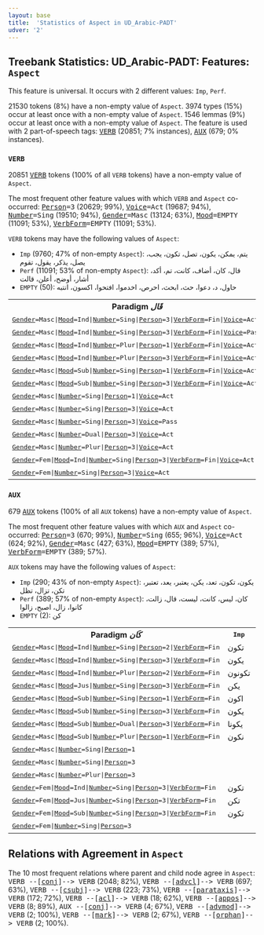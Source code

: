 ```yaml
---
layout: base
title:  'Statistics of Aspect in UD_Arabic-PADT'
udver: '2'
---
```


## Treebank Statistics: UD_Arabic-PADT: Features: `Aspect`

This feature is universal.
It occurs with 2 different values: `Imp`, `Perf`.

21530 tokens (8%) have a non-empty value of `Aspect`.
3974 types (15%) occur at least once with a non-empty value of `Aspect`.
1546 lemmas (9%) occur at least once with a non-empty value of `Aspect`.
The feature is used with 2 part-of-speech tags: <tt><a href="ar_padt-pos-VERB.html">VERB</a></tt> (20851; 7% instances), <tt><a href="ar_padt-pos-AUX.html">AUX</a></tt> (679; 0% instances).

### `VERB`

20851 <tt><a href="ar_padt-pos-VERB.html">VERB</a></tt> tokens (100% of all `VERB` tokens) have a non-empty value of `Aspect`.

The most frequent other feature values with which `VERB` and `Aspect` co-occurred: <tt><a href="ar_padt-feat-Person.html">Person</a></tt><tt>=3</tt> (20629; 99%), <tt><a href="ar_padt-feat-Voice.html">Voice</a></tt><tt>=Act</tt> (19687; 94%), <tt><a href="ar_padt-feat-Number.html">Number</a></tt><tt>=Sing</tt> (19510; 94%), <tt><a href="ar_padt-feat-Gender.html">Gender</a></tt><tt>=Masc</tt> (13124; 63%), <tt><a href="ar_padt-feat-Mood.html">Mood</a></tt><tt>=EMPTY</tt> (11091; 53%), <tt><a href="ar_padt-feat-VerbForm.html">VerbForm</a></tt><tt>=EMPTY</tt> (11091; 53%).

`VERB` tokens may have the following values of `Aspect`:

* `Imp` (9760; 47% of non-empty `Aspect`): يتم، يمكن، يكون، تصل، تكون، يجب، يصل، يذكر، يقول، تقوم
* `Perf` (11091; 53% of non-empty `Aspect`): قال، كان، أضاف، كانت، تم، أكد، أشار، أوضح، أعلن، قالت
* `EMPTY` (50): حاول، د، دعوا، حث، ابحث، احرص، اخدموا، افتحوا، اكسون، انتبه

<table>
  <tr><th>Paradigm <i>قَال</i></th><th><tt>Imp</tt></th><th><tt>Perf</tt></th></tr>
  <tr><td><tt><tt><a href="ar_padt-feat-Gender.html">Gender</a></tt><tt>=Masc</tt>|<tt><a href="ar_padt-feat-Mood.html">Mood</a></tt><tt>=Ind</tt>|<tt><a href="ar_padt-feat-Number.html">Number</a></tt><tt>=Sing</tt>|<tt><a href="ar_padt-feat-Person.html">Person</a></tt><tt>=3</tt>|<tt><a href="ar_padt-feat-VerbForm.html">VerbForm</a></tt><tt>=Fin</tt>|<tt><a href="ar_padt-feat-Voice.html">Voice</a></tt><tt>=Act</tt></tt></td><td>يقول</td><td></td></tr>
  <tr><td><tt><tt><a href="ar_padt-feat-Gender.html">Gender</a></tt><tt>=Masc</tt>|<tt><a href="ar_padt-feat-Mood.html">Mood</a></tt><tt>=Ind</tt>|<tt><a href="ar_padt-feat-Number.html">Number</a></tt><tt>=Sing</tt>|<tt><a href="ar_padt-feat-Person.html">Person</a></tt><tt>=3</tt>|<tt><a href="ar_padt-feat-VerbForm.html">VerbForm</a></tt><tt>=Fin</tt>|<tt><a href="ar_padt-feat-Voice.html">Voice</a></tt><tt>=Pass</tt></tt></td><td>يقال</td><td></td></tr>
  <tr><td><tt><tt><a href="ar_padt-feat-Gender.html">Gender</a></tt><tt>=Masc</tt>|<tt><a href="ar_padt-feat-Mood.html">Mood</a></tt><tt>=Ind</tt>|<tt><a href="ar_padt-feat-Number.html">Number</a></tt><tt>=Plur</tt>|<tt><a href="ar_padt-feat-Person.html">Person</a></tt><tt>=1</tt>|<tt><a href="ar_padt-feat-VerbForm.html">VerbForm</a></tt><tt>=Fin</tt>|<tt><a href="ar_padt-feat-Voice.html">Voice</a></tt><tt>=Act</tt></tt></td><td>نقول</td><td></td></tr>
  <tr><td><tt><tt><a href="ar_padt-feat-Gender.html">Gender</a></tt><tt>=Masc</tt>|<tt><a href="ar_padt-feat-Mood.html">Mood</a></tt><tt>=Ind</tt>|<tt><a href="ar_padt-feat-Number.html">Number</a></tt><tt>=Plur</tt>|<tt><a href="ar_padt-feat-Person.html">Person</a></tt><tt>=3</tt>|<tt><a href="ar_padt-feat-VerbForm.html">VerbForm</a></tt><tt>=Fin</tt>|<tt><a href="ar_padt-feat-Voice.html">Voice</a></tt><tt>=Act</tt></tt></td><td>يقولون</td><td></td></tr>
  <tr><td><tt><tt><a href="ar_padt-feat-Gender.html">Gender</a></tt><tt>=Masc</tt>|<tt><a href="ar_padt-feat-Mood.html">Mood</a></tt><tt>=Sub</tt>|<tt><a href="ar_padt-feat-Number.html">Number</a></tt><tt>=Sing</tt>|<tt><a href="ar_padt-feat-Person.html">Person</a></tt><tt>=1</tt>|<tt><a href="ar_padt-feat-VerbForm.html">VerbForm</a></tt><tt>=Fin</tt>|<tt><a href="ar_padt-feat-Voice.html">Voice</a></tt><tt>=Act</tt></tt></td><td>أقول</td><td></td></tr>
  <tr><td><tt><tt><a href="ar_padt-feat-Gender.html">Gender</a></tt><tt>=Masc</tt>|<tt><a href="ar_padt-feat-Mood.html">Mood</a></tt><tt>=Sub</tt>|<tt><a href="ar_padt-feat-Number.html">Number</a></tt><tt>=Sing</tt>|<tt><a href="ar_padt-feat-Person.html">Person</a></tt><tt>=3</tt>|<tt><a href="ar_padt-feat-VerbForm.html">VerbForm</a></tt><tt>=Fin</tt>|<tt><a href="ar_padt-feat-Voice.html">Voice</a></tt><tt>=Act</tt></tt></td><td>يقول</td><td></td></tr>
  <tr><td><tt><tt><a href="ar_padt-feat-Gender.html">Gender</a></tt><tt>=Masc</tt>|<tt><a href="ar_padt-feat-Number.html">Number</a></tt><tt>=Sing</tt>|<tt><a href="ar_padt-feat-Person.html">Person</a></tt><tt>=1</tt>|<tt><a href="ar_padt-feat-Voice.html">Voice</a></tt><tt>=Act</tt></tt></td><td></td><td>قلت</td></tr>
  <tr><td><tt><tt><a href="ar_padt-feat-Gender.html">Gender</a></tt><tt>=Masc</tt>|<tt><a href="ar_padt-feat-Number.html">Number</a></tt><tt>=Sing</tt>|<tt><a href="ar_padt-feat-Person.html">Person</a></tt><tt>=3</tt>|<tt><a href="ar_padt-feat-Voice.html">Voice</a></tt><tt>=Act</tt></tt></td><td></td><td>قال</td></tr>
  <tr><td><tt><tt><a href="ar_padt-feat-Gender.html">Gender</a></tt><tt>=Masc</tt>|<tt><a href="ar_padt-feat-Number.html">Number</a></tt><tt>=Sing</tt>|<tt><a href="ar_padt-feat-Person.html">Person</a></tt><tt>=3</tt>|<tt><a href="ar_padt-feat-Voice.html">Voice</a></tt><tt>=Pass</tt></tt></td><td></td><td>قيل</td></tr>
  <tr><td><tt><tt><a href="ar_padt-feat-Gender.html">Gender</a></tt><tt>=Masc</tt>|<tt><a href="ar_padt-feat-Number.html">Number</a></tt><tt>=Dual</tt>|<tt><a href="ar_padt-feat-Person.html">Person</a></tt><tt>=3</tt>|<tt><a href="ar_padt-feat-Voice.html">Voice</a></tt><tt>=Act</tt></tt></td><td></td><td>قالا</td></tr>
  <tr><td><tt><tt><a href="ar_padt-feat-Gender.html">Gender</a></tt><tt>=Masc</tt>|<tt><a href="ar_padt-feat-Number.html">Number</a></tt><tt>=Plur</tt>|<tt><a href="ar_padt-feat-Person.html">Person</a></tt><tt>=3</tt>|<tt><a href="ar_padt-feat-Voice.html">Voice</a></tt><tt>=Act</tt></tt></td><td></td><td>قالوا</td></tr>
  <tr><td><tt><tt><a href="ar_padt-feat-Gender.html">Gender</a></tt><tt>=Fem</tt>|<tt><a href="ar_padt-feat-Mood.html">Mood</a></tt><tt>=Ind</tt>|<tt><a href="ar_padt-feat-Number.html">Number</a></tt><tt>=Sing</tt>|<tt><a href="ar_padt-feat-Person.html">Person</a></tt><tt>=3</tt>|<tt><a href="ar_padt-feat-VerbForm.html">VerbForm</a></tt><tt>=Fin</tt>|<tt><a href="ar_padt-feat-Voice.html">Voice</a></tt><tt>=Act</tt></tt></td><td>تقول</td><td></td></tr>
  <tr><td><tt><tt><a href="ar_padt-feat-Gender.html">Gender</a></tt><tt>=Fem</tt>|<tt><a href="ar_padt-feat-Number.html">Number</a></tt><tt>=Sing</tt>|<tt><a href="ar_padt-feat-Person.html">Person</a></tt><tt>=3</tt>|<tt><a href="ar_padt-feat-Voice.html">Voice</a></tt><tt>=Act</tt></tt></td><td></td><td>قالت</td></tr>
</table>

### `AUX`

679 <tt><a href="ar_padt-pos-AUX.html">AUX</a></tt> tokens (100% of all `AUX` tokens) have a non-empty value of `Aspect`.

The most frequent other feature values with which `AUX` and `Aspect` co-occurred: <tt><a href="ar_padt-feat-Person.html">Person</a></tt><tt>=3</tt> (670; 99%), <tt><a href="ar_padt-feat-Number.html">Number</a></tt><tt>=Sing</tt> (655; 96%), <tt><a href="ar_padt-feat-Voice.html">Voice</a></tt><tt>=Act</tt> (624; 92%), <tt><a href="ar_padt-feat-Gender.html">Gender</a></tt><tt>=Masc</tt> (427; 63%), <tt><a href="ar_padt-feat-Mood.html">Mood</a></tt><tt>=EMPTY</tt> (389; 57%), <tt><a href="ar_padt-feat-VerbForm.html">VerbForm</a></tt><tt>=EMPTY</tt> (389; 57%).

`AUX` tokens may have the following values of `Aspect`:

* `Imp` (290; 43% of non-empty `Aspect`): يكون، تكون، تعد، يكن، يعتبر، يعد، تعتبر، تكن، تزال، تظل
* `Perf` (389; 57% of non-empty `Aspect`): كان، ليس، كانت، ليست، قال، زالت، كانوا، زال، اصبح، زالوا
* `EMPTY` (2): كن

<table>
  <tr><th>Paradigm <i>كَان</i></th><th><tt>Imp</tt></th><th><tt>Perf</tt></th></tr>
  <tr><td><tt><tt><a href="ar_padt-feat-Gender.html">Gender</a></tt><tt>=Masc</tt>|<tt><a href="ar_padt-feat-Mood.html">Mood</a></tt><tt>=Ind</tt>|<tt><a href="ar_padt-feat-Number.html">Number</a></tt><tt>=Sing</tt>|<tt><a href="ar_padt-feat-Person.html">Person</a></tt><tt>=2</tt>|<tt><a href="ar_padt-feat-VerbForm.html">VerbForm</a></tt><tt>=Fin</tt></tt></td><td>تكون</td><td></td></tr>
  <tr><td><tt><tt><a href="ar_padt-feat-Gender.html">Gender</a></tt><tt>=Masc</tt>|<tt><a href="ar_padt-feat-Mood.html">Mood</a></tt><tt>=Ind</tt>|<tt><a href="ar_padt-feat-Number.html">Number</a></tt><tt>=Sing</tt>|<tt><a href="ar_padt-feat-Person.html">Person</a></tt><tt>=3</tt>|<tt><a href="ar_padt-feat-VerbForm.html">VerbForm</a></tt><tt>=Fin</tt></tt></td><td>يكون</td><td></td></tr>
  <tr><td><tt><tt><a href="ar_padt-feat-Gender.html">Gender</a></tt><tt>=Masc</tt>|<tt><a href="ar_padt-feat-Mood.html">Mood</a></tt><tt>=Ind</tt>|<tt><a href="ar_padt-feat-Number.html">Number</a></tt><tt>=Plur</tt>|<tt><a href="ar_padt-feat-Person.html">Person</a></tt><tt>=2</tt>|<tt><a href="ar_padt-feat-VerbForm.html">VerbForm</a></tt><tt>=Fin</tt></tt></td><td>تكونون</td><td></td></tr>
  <tr><td><tt><tt><a href="ar_padt-feat-Gender.html">Gender</a></tt><tt>=Masc</tt>|<tt><a href="ar_padt-feat-Mood.html">Mood</a></tt><tt>=Jus</tt>|<tt><a href="ar_padt-feat-Number.html">Number</a></tt><tt>=Sing</tt>|<tt><a href="ar_padt-feat-Person.html">Person</a></tt><tt>=3</tt>|<tt><a href="ar_padt-feat-VerbForm.html">VerbForm</a></tt><tt>=Fin</tt></tt></td><td>يكن</td><td></td></tr>
  <tr><td><tt><tt><a href="ar_padt-feat-Gender.html">Gender</a></tt><tt>=Masc</tt>|<tt><a href="ar_padt-feat-Mood.html">Mood</a></tt><tt>=Sub</tt>|<tt><a href="ar_padt-feat-Number.html">Number</a></tt><tt>=Sing</tt>|<tt><a href="ar_padt-feat-Person.html">Person</a></tt><tt>=1</tt>|<tt><a href="ar_padt-feat-VerbForm.html">VerbForm</a></tt><tt>=Fin</tt></tt></td><td>اكون</td><td></td></tr>
  <tr><td><tt><tt><a href="ar_padt-feat-Gender.html">Gender</a></tt><tt>=Masc</tt>|<tt><a href="ar_padt-feat-Mood.html">Mood</a></tt><tt>=Sub</tt>|<tt><a href="ar_padt-feat-Number.html">Number</a></tt><tt>=Sing</tt>|<tt><a href="ar_padt-feat-Person.html">Person</a></tt><tt>=3</tt>|<tt><a href="ar_padt-feat-VerbForm.html">VerbForm</a></tt><tt>=Fin</tt></tt></td><td>يكون</td><td></td></tr>
  <tr><td><tt><tt><a href="ar_padt-feat-Gender.html">Gender</a></tt><tt>=Masc</tt>|<tt><a href="ar_padt-feat-Mood.html">Mood</a></tt><tt>=Sub</tt>|<tt><a href="ar_padt-feat-Number.html">Number</a></tt><tt>=Dual</tt>|<tt><a href="ar_padt-feat-Person.html">Person</a></tt><tt>=3</tt>|<tt><a href="ar_padt-feat-VerbForm.html">VerbForm</a></tt><tt>=Fin</tt></tt></td><td>يكونا</td><td></td></tr>
  <tr><td><tt><tt><a href="ar_padt-feat-Gender.html">Gender</a></tt><tt>=Masc</tt>|<tt><a href="ar_padt-feat-Mood.html">Mood</a></tt><tt>=Sub</tt>|<tt><a href="ar_padt-feat-Number.html">Number</a></tt><tt>=Plur</tt>|<tt><a href="ar_padt-feat-Person.html">Person</a></tt><tt>=1</tt>|<tt><a href="ar_padt-feat-VerbForm.html">VerbForm</a></tt><tt>=Fin</tt></tt></td><td>نكون</td><td></td></tr>
  <tr><td><tt><tt><a href="ar_padt-feat-Gender.html">Gender</a></tt><tt>=Masc</tt>|<tt><a href="ar_padt-feat-Number.html">Number</a></tt><tt>=Sing</tt>|<tt><a href="ar_padt-feat-Person.html">Person</a></tt><tt>=1</tt></tt></td><td></td><td>كنت</td></tr>
  <tr><td><tt><tt><a href="ar_padt-feat-Gender.html">Gender</a></tt><tt>=Masc</tt>|<tt><a href="ar_padt-feat-Number.html">Number</a></tt><tt>=Sing</tt>|<tt><a href="ar_padt-feat-Person.html">Person</a></tt><tt>=3</tt></tt></td><td></td><td>كان</td></tr>
  <tr><td><tt><tt><a href="ar_padt-feat-Gender.html">Gender</a></tt><tt>=Masc</tt>|<tt><a href="ar_padt-feat-Number.html">Number</a></tt><tt>=Plur</tt>|<tt><a href="ar_padt-feat-Person.html">Person</a></tt><tt>=3</tt></tt></td><td></td><td>كانوا</td></tr>
  <tr><td><tt><tt><a href="ar_padt-feat-Gender.html">Gender</a></tt><tt>=Fem</tt>|<tt><a href="ar_padt-feat-Mood.html">Mood</a></tt><tt>=Ind</tt>|<tt><a href="ar_padt-feat-Number.html">Number</a></tt><tt>=Sing</tt>|<tt><a href="ar_padt-feat-Person.html">Person</a></tt><tt>=3</tt>|<tt><a href="ar_padt-feat-VerbForm.html">VerbForm</a></tt><tt>=Fin</tt></tt></td><td>تكون</td><td></td></tr>
  <tr><td><tt><tt><a href="ar_padt-feat-Gender.html">Gender</a></tt><tt>=Fem</tt>|<tt><a href="ar_padt-feat-Mood.html">Mood</a></tt><tt>=Jus</tt>|<tt><a href="ar_padt-feat-Number.html">Number</a></tt><tt>=Sing</tt>|<tt><a href="ar_padt-feat-Person.html">Person</a></tt><tt>=3</tt>|<tt><a href="ar_padt-feat-VerbForm.html">VerbForm</a></tt><tt>=Fin</tt></tt></td><td>تكن</td><td></td></tr>
  <tr><td><tt><tt><a href="ar_padt-feat-Gender.html">Gender</a></tt><tt>=Fem</tt>|<tt><a href="ar_padt-feat-Mood.html">Mood</a></tt><tt>=Sub</tt>|<tt><a href="ar_padt-feat-Number.html">Number</a></tt><tt>=Sing</tt>|<tt><a href="ar_padt-feat-Person.html">Person</a></tt><tt>=3</tt>|<tt><a href="ar_padt-feat-VerbForm.html">VerbForm</a></tt><tt>=Fin</tt></tt></td><td>تكون</td><td></td></tr>
  <tr><td><tt><tt><a href="ar_padt-feat-Gender.html">Gender</a></tt><tt>=Fem</tt>|<tt><a href="ar_padt-feat-Number.html">Number</a></tt><tt>=Sing</tt>|<tt><a href="ar_padt-feat-Person.html">Person</a></tt><tt>=3</tt></tt></td><td></td><td>كانت</td></tr>
</table>

## Relations with Agreement in `Aspect`

The 10 most frequent relations where parent and child node agree in `Aspect`:
<tt>VERB --[<tt><a href="ar_padt-dep-conj.html">conj</a></tt>]--> VERB</tt> (2048; 82%),
<tt>VERB --[<tt><a href="ar_padt-dep-advcl.html">advcl</a></tt>]--> VERB</tt> (697; 63%),
<tt>VERB --[<tt><a href="ar_padt-dep-csubj.html">csubj</a></tt>]--> VERB</tt> (223; 73%),
<tt>VERB --[<tt><a href="ar_padt-dep-parataxis.html">parataxis</a></tt>]--> VERB</tt> (172; 72%),
<tt>VERB --[<tt><a href="ar_padt-dep-acl.html">acl</a></tt>]--> VERB</tt> (18; 62%),
<tt>VERB --[<tt><a href="ar_padt-dep-appos.html">appos</a></tt>]--> VERB</tt> (8; 89%),
<tt>AUX --[<tt><a href="ar_padt-dep-conj.html">conj</a></tt>]--> VERB</tt> (4; 67%),
<tt>VERB --[<tt><a href="ar_padt-dep-advmod.html">advmod</a></tt>]--> VERB</tt> (2; 100%),
<tt>VERB --[<tt><a href="ar_padt-dep-mark.html">mark</a></tt>]--> VERB</tt> (2; 67%),
<tt>VERB --[<tt><a href="ar_padt-dep-orphan.html">orphan</a></tt>]--> VERB</tt> (2; 100%).


